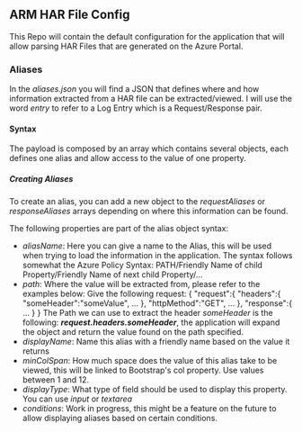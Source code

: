 ## ARM HAR File Config

This Repo will contain the default configuration for the application that will allow parsing HAR Files that are generated on the Azure Portal.

### Aliases

In the *aliases.json* you will find a JSON that defines where and how information extracted from a HAR file can be extracted/viewed. I will use the word *entry* to refer
to a Log Entry which is a Request/Response pair.

#### Syntax

The payload is composed by an array which contains several objects, each defines one alias and allow access to the value of one property.

##### Creating Aliases

To create an alias, you can add a new object to the *requestAliases* or *responseAliases* arrays depending on where this information can be found.

The following properties are part of the alias object syntax:
- *aliasName*: Here you can give a name to the Alias, this will be used when trying to load the information in the application. The syntax follows somewhat the Azure Policy Syntax: PATH/Friendly Name of child Property/Friendly Name of next child Property/...
- *path*: Where the value will be extracted from, please refer to the examples below:
    Give the following request:
      {
        "request":{
          "headers":{
            "someHeader":"someValue",
            ...
          },
          "httpMethod":"GET",
          ...
        },
        "response":{
          ...
        }
      } 
  The Path we can use to extract the header *someHeader* is the following: ***request.headers.someHeader***, the application will expand the object and return the value found on the path specified.
- *displayName*: Name this alias with a friendly name based on the value it returns
- *minColSpan*: How much space does the value of this alias take to be viewed, this will be linked to Bootstrap's col property. Use values between 1 and 12.
- *displayType*: What type of field should be used to display this property. You can use *input* or *textarea*
- *conditions*: Work in progress, this might be a feature on the future to allow displaying aliases based on certain conditions.
